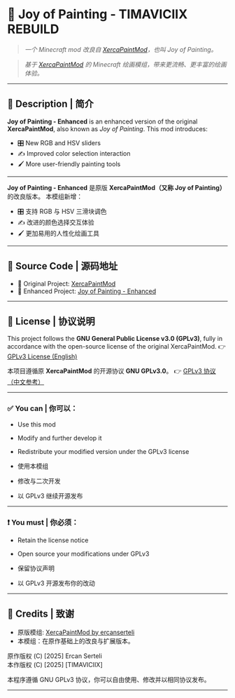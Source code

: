 # 🎨 Joy of Painting - TIMAVICIIX REBUILD

> *一个 Minecraft mod 改良自 [XercaPaintMod](https://github.com/ercanserteli/xercamods)，也叫 Joy of Painting。*

> *基于 [XercaPaintMod](https://github.com/ercanserteli/xercamods) 的 Minecraft 绘画模组，带来更流畅、更丰富的绘画体验。*

---

## 📖 Description | 简介

**Joy of Painting - Enhanced** is an enhanced version of the original **XercaPaintMod**, also known as *Joy of Painting*.
This mod introduces:

* 🎛️ New RGB and HSV sliders
* ✍️ Improved color selection interaction
* 🖌️ More user-friendly painting tools

---

**Joy of Painting - Enhanced** 是原版 **XercaPaintMod（又称 Joy of Painting）** 的改良版本。
本模组新增：

* 🎛️ 支持 RGB 与 HSV 三滑块调色
* ✍️ 改进的颜色选择交互体验
* 🖌️ 更加易用的人性化绘画工具

---

## 🔗 Source Code | 源码地址

* 📂 Original Project: [XercaPaintMod](https://github.com/ercanserteli/xercamods)
* 📂 Enhanced Project: [Joy of Painting - Enhanced](https://github.com/your-repo-link)

---

## 📜 License | 协议说明

This project follows the **GNU General Public License v3.0 (GPLv3)**, fully in accordance with the open-source license of the original XercaPaintMod.
👉 [GPLv3 License (English)](https://www.gnu.org/licenses/gpl-3.0.html)

本项目遵循原 **XercaPaintMod** 的开源协议 **GNU GPLv3.0**。
👉 [GPLv3 协议（中文参考）](https://www.gnu.org/licenses/gpl-3.0.html)

---

### ✅ You can | 你可以：

* Use this mod

* Modify and further develop it

* Redistribute your modified version under the GPLv3 license

* 使用本模组

* 修改与二次开发

* 以 GPLv3 继续开源发布

---

### ❗ You must | 你必须：

* Retain the license notice

* Open source your modifications under GPLv3

* 保留协议声明

* 以 GPLv3 开源发布你的改动
---

## 🙏 Credits | 致谢

* 原版模组: [XercaPaintMod by ercanserteli](https://github.com/ercanserteli/xercamods)
* 本模组：在原作基础上的改良与扩展版本。

原作版权 (C) [2025] Ercan Serteli <br>
本作版权 (C) [2025] [TIMAVICIIX]

本程序遵循 GNU GPLv3 协议，你可以自由使用、修改并以相同协议发布。


---
